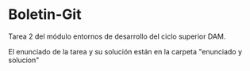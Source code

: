 # Boletin-Git

Tarea 2 del módulo entornos de desarrollo del ciclo superior DAM.

El enunciado de la tarea y su solución están en la carpeta "enunciado y solucion"

